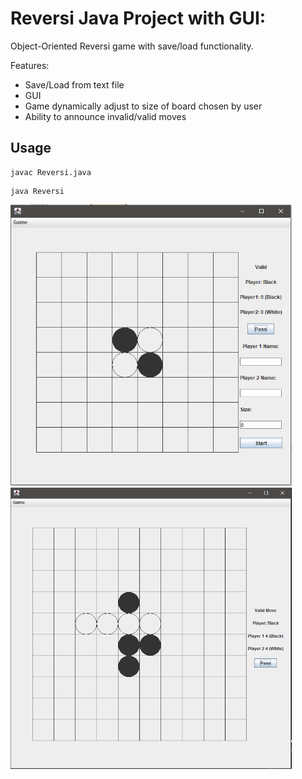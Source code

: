 # Reversi Java Project with GUI:

Object-Oriented Reversi game with save/load functionality.

Features:
- Save/Load from text file
- GUI
- Game dynamically adjust to size of board chosen by user
- Ability to announce invalid/valid moves

## Usage
```shell
javac Reversi.java
```
```shell
java Reversi
```

<p>
  <img src="https://github.com/oliver7011/Reversi/blob/main/Capture.PNG" height="450" width="450"><img src="https://github.com/oliver7011/Reversi/blob/main/game.PNG" height="450" width="450">
</p>

